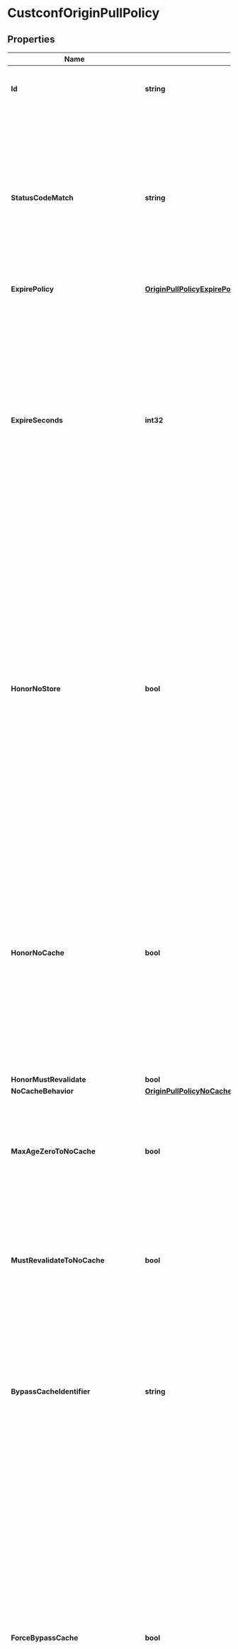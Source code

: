 # CustconfOriginPullPolicy

## Properties

Name | Type | Description | Notes
------------ | ------------- | ------------- | -------------
**Id** | **string** | This is used by the API to perform conflict checking | [optional] 
**StatusCodeMatch** | **string** | String of values delimited by a &#39;,&#39; character. This is a pattern match expression for each status code this policy applies to. For example, 2*, 3* applies this policy to all 200 and 300 level HTTP responses from your origin. | [optional] 
**ExpirePolicy** | [**OriginPullPolicyExpirePolicyEnumWrapperValue**](OriginPullPolicyExpirePolicyEnumWrapperValue.md) |  | [optional] 
**ExpireSeconds** | **int32** | This is the expiration time used for assets pulled from your origin. When using Cache-Control headers expiration methods, this value is used if your origin doesn&#39;t return a max-age directive in the Cache-Control HTTP header. Please note that a value of 0 in this fields instructs the caching server to retain assets for as long as possible. | [optional] 
**HonorNoStore** | **bool** | This enables the processing of no-store HTTP Cache-Control directives on your container. By enabling this option, responses from your origin containing the no-store directive are not cached. Be aware that requests for non-cacheable assets are always forwarded to your origin and may impose a high request and bandwidth load on your origin. | [optional] 
**HonorNoCache** | **bool** | This enables the processing of no-cache HTTP Cache-Control directives on your container. By enabling this option, responses from your origin containing the no-cache directive force the CDN to submit every subsequent request to your origin for validation before serving the asset stored in the cache. | [optional] 
**HonorMustRevalidate** | **bool** |  | [optional] 
**NoCacheBehavior** | [**OriginPullPolicyNoCacheBehaviorEnumWrapperValue**](OriginPullPolicyNoCacheBehaviorEnumWrapperValue.md) |  | [optional] 
**MaxAgeZeroToNoCache** | **bool** | This enables the CDN to apply the no-cache behavior for assets delivered by your origin containing a max-age directive equal to zero. | [optional] 
**MustRevalidateToNoCache** | **bool** | This enables the CDN to apply the no-cache behavior for assets delivered by your origin containing the must-revalidate directive. | [optional] 
**BypassCacheIdentifier** | **string** | This allows you to define a custom directive that, when used by your origin in the Cache-Control response headers, forces the CDN to proxy the request to the end user without caching the result. | [optional] 
**ForceBypassCache** | **bool** | This forces the CDN to not cache any asset pulled from your origin that would otherwise be stored at this location in the cache. Typically this policy is used to prevent 4XX and 5XX response codes from overwriting a file in the cache when used with corresponding Origin Status Code Match setting. If bypass cache behavior is desired for all assets at a scope, Origin Pull Queue Behavior in the Origin Pull Settings also needs to be set to NOCACHE for that scope. | [optional] 
**HttpHeaders** | **string** | String of values delimited by a &#39;,&#39; character. This is the list of your origin&#39;s HTTP headers that you want the CDN to cache and deliver to end users. | [optional] 
**HonorPrivate** | **bool** | This enables the processing of private HTTP Cache-Control directives on your container. By enabling this option, responses from your origin containing the private directive are not cached. Be aware that requests for non-cacheable assets are always forwarded to your origin and may impose a high request and bandwidth load on your origin. | [optional] 
**HonorSMaxAge** | **bool** | This enables the processing of s-maxage HTTP Cache-Control directives on your container. By enabling this option, the s-maxage HTTP Cache-Control directive in the responses from your origin takes precedence over the max-age directive. If both max-age and s-maxage need to be preserved in the client response, the Cache-Control header must be added to the \&quot;Http Header Caching\&quot; setting. | [optional] 
**UpdateHttpHeadersOn304Response** | **bool** |  | [optional] 
**DefaultCacheBehavior** | [**OriginPullPolicyDefaultCacheBehaviorEnumWrapperValue**](OriginPullPolicyDefaultCacheBehaviorEnumWrapperValue.md) |  | [optional] 
**Enabled** | **bool** |  | [optional] 
**MethodFilter** | **string** | String of values delimited by a &#39;,&#39; character. | [optional] 
**PathFilter** | **string** | String of values delimited by a &#39;,&#39; character. | [optional] 
**HeaderFilter** | **string** | String of values delimited by a &#39;,&#39; character. | [optional] 
**ContentTypeFilter** | **string** | String of values delimited by a &#39;,&#39; character. | [optional] 

[[Back to Model list]](../README.md#documentation-for-models) [[Back to API list]](../README.md#documentation-for-api-endpoints) [[Back to README]](../README.md)


